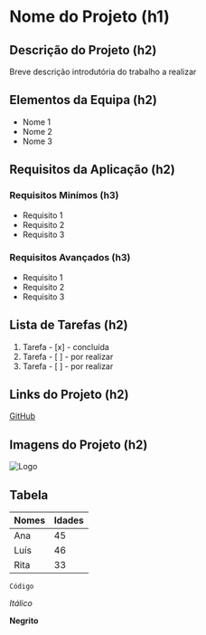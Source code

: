 # Nome do Projeto (h1)

## Descrição do Projeto (h2)
Breve descrição introdutória do trabalho a realizar

## Elementos da Equipa (h2)
* Nome 1
* Nome 2
* Nome 3

## Requisitos da Aplicação (h2)
### Requisitos Minímos (h3)
* Requisito 1
* Requisito 2
* Requisito 3

### Requisitos Avançados (h3)
* Requisito 1
* Requisito 2
* Requisito 3

## Lista de Tarefas (h2)
1. Tarefa - [x] - concluída
2. Tarefa - [ ] - por realizar
3. Tarefa - [ ] - por realizar


## Links do Projeto (h2)
[GitHub](https://github.com/)

## Imagens do Projeto (h2)
![Logo](https://static.vecteezy.com/ti/vetor-gratis/p1/602898-pessoas-de-trabalho-em-equipe-logos-projeto-bem-sucedido-do-projeto-do-logotipo-da-parceria-vetor.jpg)

## Tabela
Nomes | Idades
-- | --
Ana | 45
Luís | 46
Rita | 33

`Código`

*Itálico*

**Negrito**

